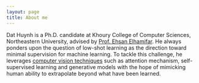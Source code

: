 ```yaml
---
layout: page
title: About me
---
```


Dat Huynh is a Ph.D. candidate at Khoury College of Computer Sciences, Northeastern University, advised by [Prof. Ehsan Elhamifar](https://www.ccs.neu.edu/home/eelhami/). 
He always ponders upon the question of low-shot learning as the direction toward minimal supervision for machine learning. 
To tackle this challenge, he leverages [computer vision techniques](https://hbdat.github.io/publication/) such as attention mechanism, self-supervised learning and generative models with the hope of mimicking human ability to extrapolate beyond what have been learned. 